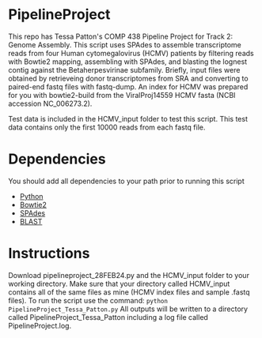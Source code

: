 # PipelineProject

This repo has Tessa Patton's COMP 438 Pipeline Project for Track 2: Genome Assembly. This script uses SPAdes to assemble transcriptome reads from four Human cytomegalovirus (HCMV) patients by filtering reads with Bowtie2 mapping, assembling with SPAdes, and blasting the lognest contig against the Betaherpesvirinae subfamily. Briefly, input files were obtained by retrieveing donor transcriptomes from SRA and converting to paired-end fastq files with fastq-dump. An index for HCMV was prepared for you with bowtie2-build from the ViralProj14559 HCMV fasta (NCBI accession NC_006273.2). 

Test data is included in the HCMV_input folder to test this script. This test data contains only the first 10000 reads from each fastq file.

# Dependencies
You should add all dependencies to your path prior to running this script 

- [Python](https://www.python.org/downloads/)
- [Bowtie2](http://bowtie-bio.sourceforge.net/bowtie2/index.shtml) 
- [SPAdes](http://cab.spbu.ru/software/spades/) 
- [BLAST](https://blast.ncbi.nlm.nih.gov/Blast.cgi) 

# Instructions
Download pipelineproject_28FEB24.py and the HCMV_input folder to your working directory. Make sure that your directory called HCMV_input contains all of the same files as mine (HCMV index files and sample .fastq files). To run the script use the command: `python PipelineProject_Tessa_Patton.py`
All outputs will be written to a directory called PipelineProject_Tessa_Patton including a log file called PipelineProject.log.
